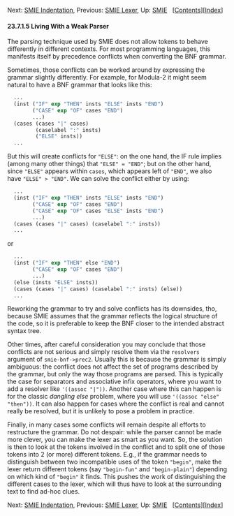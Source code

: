 

Next: [SMIE Indentation](SMIE-Indentation.html), Previous: [SMIE Lexer](SMIE-Lexer.html), Up: [SMIE](SMIE.html)   \[[Contents](index.html#SEC_Contents "Table of contents")]\[[Index](Index.html "Index")]

#### 23.7.1.5 Living With a Weak Parser

The parsing technique used by SMIE does not allow tokens to behave differently in different contexts. For most programming languages, this manifests itself by precedence conflicts when converting the BNF grammar.

Sometimes, those conflicts can be worked around by expressing the grammar slightly differently. For example, for Modula-2 it might seem natural to have a BNF grammar that looks like this:

```lisp
  ...
  (inst ("IF" exp "THEN" insts "ELSE" insts "END")
        ("CASE" exp "OF" cases "END")
        ...)
  (cases (cases "|" cases)
         (caselabel ":" insts)
         ("ELSE" insts))
  ...
```

But this will create conflicts for `"ELSE"`: on the one hand, the IF rule implies (among many other things) that `"ELSE" = "END"`; but on the other hand, since `"ELSE"` appears within `cases`, which appears left of `"END"`, we also have `"ELSE" > "END"`. We can solve the conflict either by using:

```lisp
  ...
  (inst ("IF" exp "THEN" insts "ELSE" insts "END")
        ("CASE" exp "OF" cases "END")
        ("CASE" exp "OF" cases "ELSE" insts "END")
        ...)
  (cases (cases "|" cases) (caselabel ":" insts))
  ...
```

or

```lisp
  ...
  (inst ("IF" exp "THEN" else "END")
        ("CASE" exp "OF" cases "END")
        ...)
  (else (insts "ELSE" insts))
  (cases (cases "|" cases) (caselabel ":" insts) (else))
  ...
```

Reworking the grammar to try and solve conflicts has its downsides, tho, because SMIE assumes that the grammar reflects the logical structure of the code, so it is preferable to keep the BNF closer to the intended abstract syntax tree.

Other times, after careful consideration you may conclude that those conflicts are not serious and simply resolve them via the `resolvers` argument of `smie-bnf->prec2`. Usually this is because the grammar is simply ambiguous: the conflict does not affect the set of programs described by the grammar, but only the way those programs are parsed. This is typically the case for separators and associative infix operators, where you want to add a resolver like `'((assoc "|"))`. Another case where this can happen is for the classic *dangling else* problem, where you will use `'((assoc "else" "then"))`. It can also happen for cases where the conflict is real and cannot really be resolved, but it is unlikely to pose a problem in practice.

Finally, in many cases some conflicts will remain despite all efforts to restructure the grammar. Do not despair: while the parser cannot be made more clever, you can make the lexer as smart as you want. So, the solution is then to look at the tokens involved in the conflict and to split one of those tokens into 2 (or more) different tokens. E.g., if the grammar needs to distinguish between two incompatible uses of the token `"begin"`, make the lexer return different tokens (say `"begin-fun"` and `"begin-plain"`) depending on which kind of `"begin"` it finds. This pushes the work of distinguishing the different cases to the lexer, which will thus have to look at the surrounding text to find ad-hoc clues.

Next: [SMIE Indentation](SMIE-Indentation.html), Previous: [SMIE Lexer](SMIE-Lexer.html), Up: [SMIE](SMIE.html)   \[[Contents](index.html#SEC_Contents "Table of contents")]\[[Index](Index.html "Index")]
